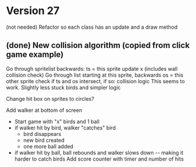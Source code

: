 # Version 27
(not needed) Refactor so each class has an update and a draw method

(done) New collision algorithm (copied from click game example)
------------------
Go through spritelist backwards:
    ts = this sprite
    update x (includes wall collision check)
    Go through list starting at this sprite, backwards
        os = this other sprite
        check if ts and os intersect, if so:
            collision logic
This seems to work. Slightly less stuck birds and simpler logic

Change hit box on sprites to circles?



Add walker at bottom of screen
  - Start game with "x" birds and 1 ball
  - if walker hit by bird, walker "catches" bird
    - bird disappears
    - new bird created
    - one more ball added
  - if walker hit by ball, ball rebounds and walker slows down -- making it harder to catch birds
Add score counter with timer and number of hits
